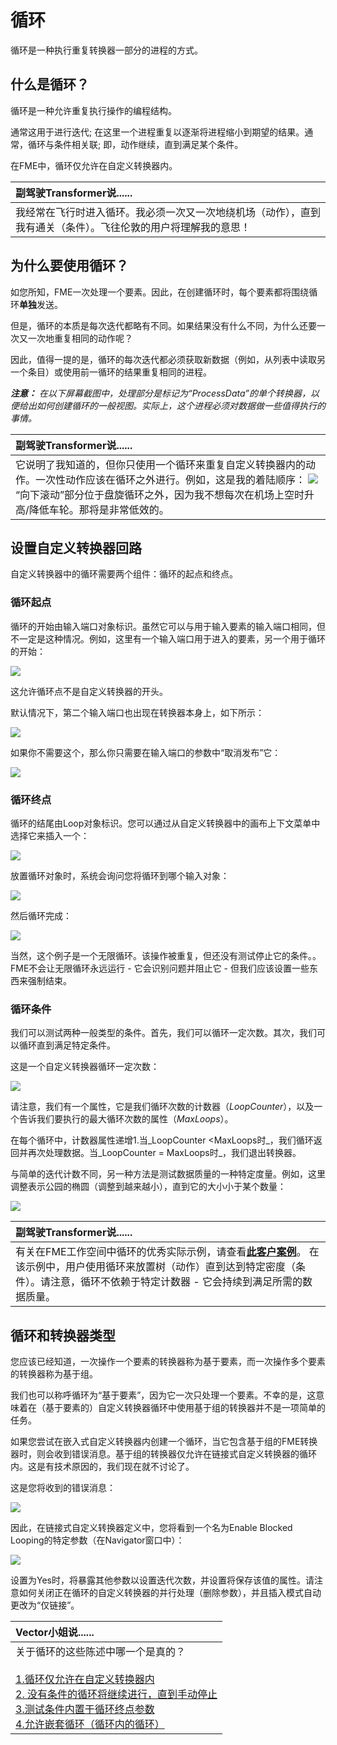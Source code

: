 # 循环

循环是一种执行重复转换器一部分的进程的方式。

## 什么是循环？

循环是一种允许重复执行操作的编程结构。

通常这用于进行迭代; 在这里一个进程重复以逐渐将进程缩小到期望的结果。通常，循环与条件相关联; 即，动作继续，直到满足某个条件。

在FME中，循环仅允许在自定义转换器内。

|  副驾驶Transformer说...... |
| :--- |
|  我经常在飞行时进入循环。我必须一次又一次地绕机场（动作），直到我有通关（条件）。飞往伦敦的用户将理解我的意思！ |

## 为什么要使用循环？

如您所知，FME一次处理一个要素。因此，在创建循环时，每个要素都将围绕循环**单独**发送。

但是，循环的本质是每次迭代都略有不同。如果结果没有什么不同，为什么还要一次又一次地重复相同的动作呢？

因此，值得一提的是，循环的每次迭代都必须获取新数据（例如，从列表中读取另一个条目）或使用前一循环的结果重复相同的进程。

_**注意：**_ _在以下屏幕截图中，处理部分是标记为“ProcessData”的单个转换器，以便给出如何创建循环的一般视图。实际上，这个进程必须对数据做一些值得执行的事情。_

|  副驾驶Transformer说...... |
| :--- |
|  它说明了我知道的，但你只使用一个循环来重复自定义转换器内的动作。一次性动作应该在循环之外进行。例如，这是我的着陆顺序： [![](../.gitbook/assets/img5.054.ctfotransformerlandingprocedure.png)](https://github.com/safesoftware/FMETraining/blob/Desktop-Advanced-2018/DesktopAdvanced5CustomTransformers/Images/Img5.054.CTFOTransformerLandingProcedure.png)  “向下滚动”部分位于盘旋循环之外，因为我不想每次在机场上空时升高/降低车轮。那将是非常低效的。 |

## 设置自定义转换器回路

自定义转换器中的循环需要两个组件：循环的起点和终点。

### 循环起点

循环的开始由输入端口对象标识。虽然它可以与用于输入要素的输入端口相同，但不一定是这种情况。例如，这里有一个输入端口用于进入的要素，另一个用于循环的开始：

[![](../.gitbook/assets/img5.055.ctloopinputport.png)](https://github.com/safesoftware/FMETraining/blob/Desktop-Advanced-2018/DesktopAdvanced5CustomTransformers/Images/Img5.055.CTLoopInputPort.png)

这允许循环点不是自定义转换器的开头。

默认情况下，第二个输入端口也出现在转换器本身上，如下所示：

[![](../.gitbook/assets/img5.056.ctloopinputportoncanvas.png)](https://github.com/safesoftware/FMETraining/blob/Desktop-Advanced-2018/DesktopAdvanced5CustomTransformers/Images/Img5.056.CTLoopInputPortOnCanvas.png)

如果你不需要这个，那么你只需要在输入端口的参数中“取消发布”它：

[![](../.gitbook/assets/img5.057.ctloopinputportunpublish.png)](https://github.com/safesoftware/FMETraining/blob/Desktop-Advanced-2018/DesktopAdvanced5CustomTransformers/Images/Img5.057.CTLoopInputPortUnpublish.png)

### 循环终点

循环的结尾由Loop对象标识。您可以通过从自定义转换器中的画布上下文菜单中选择它来插入一个：

[![](../.gitbook/assets/img5.058.ctinsertloop.png)](https://github.com/safesoftware/FMETraining/blob/Desktop-Advanced-2018/DesktopAdvanced5CustomTransformers/Images/Img5.058.CTInsertLoop.png)

放置循环对象时，系统会询问您将循环到哪个输入对象：

[![](../.gitbook/assets/img5.059.ctinsertloopselectinput.png)](https://github.com/safesoftware/FMETraining/blob/Desktop-Advanced-2018/DesktopAdvanced5CustomTransformers/Images/Img5.059.CTInsertLoopSelectInput.png)

然后循环完成：

[![](../.gitbook/assets/img5.060.ctcompletedloop.png)](https://github.com/safesoftware/FMETraining/blob/Desktop-Advanced-2018/DesktopAdvanced5CustomTransformers/Images/Img5.060.CTCompletedLoop.png)

当然，这个例子是一个无限循环。该操作被重复，但还没有测试停止它的条件。。FME不会让无限循环永远运行 - 它会识别问题并阻止它 - 但我们应该设置一些东西来强制结束。

### 循环条件

我们可以测试两种一般类型的条件。首先，我们可以循环一定次数。其次，我们可以循环直到满足特定条件。

这是一个自定义转换器循环一定次数：

[![](../.gitbook/assets/img5.061.ctloopcountercondition.png)](https://github.com/safesoftware/FMETraining/blob/Desktop-Advanced-2018/DesktopAdvanced5CustomTransformers/Images/Img5.061.CTLoopCounterCondition.png)

请注意，我们有一个属性，它是我们循环次数的计数器（_LoopCounter_），以及一个告诉我们要执行的最大循环次数的属性（_MaxLoops_）。

在每个循环中，计数器属性递增1.当_LoopCounter &lt;MaxLoops时_，我们循环返回并再次处理数据。当_LoopCounter = MaxLoops时_，我们退出转换器。

与简单的迭代计数不同，另一种方法是测试数据质量的一种特定度量。例如，这里调整表示公园的椭圆（调整到越来越小），直到它的大小小于某个数量：

[![](../.gitbook/assets/img5.061.ctloopexampleimage.png)](https://github.com/safesoftware/FMETraining/blob/Desktop-Advanced-2018/DesktopAdvanced5CustomTransformers/Images/Img5.065.CTLoopExampleImage.png)

|  副驾驶Transformer说...... |
| :--- |
|  有关在FME工作空间中循环的优秀实际示例，请查看[**此客户案例**](http://www.fme.ly/LoopExample)。  在该示例中，用户使用循环来放置树（动作）直到达到特定密度（条件）。请注意，循环不依赖于特定计数器 - 它会持续到满足所需的数据质量。 |

## 循环和转换器类型

您应该已经知道，一次操作一个要素的转换器称为基于要素，而一次操作多个要素的转换器称为基于组。

我们也可以称呼循环为“基于要素”，因为它一次只处理一个要素。不幸的是，这意味着在（基于要素的）自定义转换器循环中使用基于组的转换器并不是一项简单的任务。

如果您尝试在嵌入式自定义转换器内创建一个循环，当它包含基于组的FME转换器时，则会收到错误消息。基于组的转换器仅允许在链接式自定义转换器的循环内。这是有技术原因的，我们现在就不讨论了。

这是您将收到的错误消息：

[![](../.gitbook/assets/img5.062.ctloopwithblockingmessage.png)](https://github.com/safesoftware/FMETraining/blob/Desktop-Advanced-2018/DesktopAdvanced5CustomTransformers/Images/Img5.062.CTLoopWithBlockingMessage.png)

因此，在链接式自定义转换器定义中，您将看到一个名为Enable Blocked Looping的特定参数（在Navigator窗口中）：

[![](../.gitbook/assets/img5.063.ctloopwithblockingparameter.png)](https://github.com/safesoftware/FMETraining/blob/Desktop-Advanced-2018/DesktopAdvanced5CustomTransformers/Images/Img5.063.CTLoopWithBlockingParameter.png)

设置为Yes时，将暴露其他参数以设置迭代次数，并设置将保存该值的属性。请注意如何关闭正在循环的自定义转换器的并行处理（删除参数），并且插入模式自动更改为“仅链接”。

|  Vector小姐说...... |
| :--- |
|  关于循环的这些陈述中哪一个是真的？  <br><br>[1.循环仅允许在自定义转换器内](http://52.73.3.37/fmedatastreaming/Manual/QAResponse2017.fmw?chapter=13&question=7&answer=1&DestDataset_TEXTLINE=C%3A%5CFMEOutput%5CQAResponse.html) <br>[2. 没有条件的循环将继续进行，直到手动停止](http://52.73.3.37/fmedatastreaming/Manual/QAResponse2017.fmw?chapter=13&question=7&answer=2&DestDataset_TEXTLINE=C%3A%5CFMEOutput%5CQAResponse.html) <br>[3.测试条件内置于循环终点参数](http://52.73.3.37/fmedatastreaming/Manual/QAResponse2017.fmw?chapter=13&question=7&answer=3&DestDataset_TEXTLINE=C%3A%5CFMEOutput%5CQAResponse.html) <br>[4.允许嵌套循环（循环内的循环）](http://52.73.3.37/fmedatastreaming/Manual/QAResponse2017.fmw?chapter=13&question=7&answer=4&DestDataset_TEXTLINE=C%3A%5CFMEOutput%5CQAResponse.html) |

